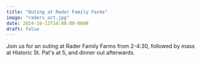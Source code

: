```yaml
---
title: "Outing at Rader Family Farms"
image: "raders_oct.jpg"
date: 2024-10-12T14:00:00-0600
draft: false
---
```


Join us for an outing at Rader Family Farms from 2-4:30, followed by mass at Historic St. Pat's at 5, and dinner out afterwards.